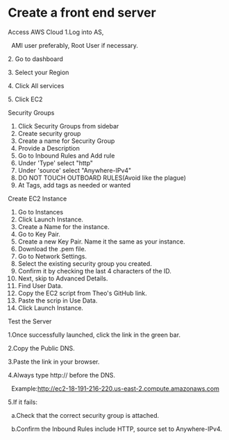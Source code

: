 # **Create a front end server**



Access AWS Cloud
1.Log into AS,

&nbsp;	 AMI user preferably, Root User if necessary.

2\. Go to dashboard

3\. Select your Region 

4\. Click All services

5\. Click EC2


Security Groups 

1. Click Security Groups from sidebar
2. Create security group
3. Create a name for Security Group
4. Provide a Description
5. Go to Inbound Rules and Add rule
6. Under 'Type' select "http"
7. Under 'source' select "Anywhere-IPv4"
8. DO NOT TOUCH OUTBOARD RULES(Avoid like the plague)
9. At Tags, add tags as needed or wanted



Create EC2 Instance

1. Go to Instances 
2. Click Launch Instance.
3. Create a Name for the instance.
4. Go to Key Pair.
5. Create a new Key Pair.
   	Name it the same as your instance.
6. Download the .pem file.
7. Go to Network Settings.
8. Select the existing security group you created.
9. Confirm it by checking the last 4 characters of the ID.
10. Next, skip to Advanced Details.
11. Find User Data.
12. Copy the EC2 script from Theo's GitHub link.
13. Paste the scrip in Use Data.
14. Click Launch Instance.



Test the Server

1\.Once successfully launched, click the link in the green bar.

2.Copy the Public DNS.

3.Paste the link in your browser.

4\.Always type http:// before the DNS.

&nbsp;	Example:http://ec2-18-191-216-220.us-east-2.compute.amazonaws.com

5\.If it fails:

&nbsp;	a.Check that the correct security group is attached.

&nbsp;	b.Confirm the Inbound Rules include HTTP, source set to Anywhere-IPv4.






